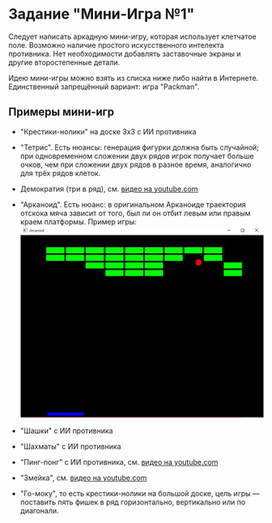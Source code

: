 # Задание "Мини-Игра №1"

Следует написать аркадную мини-игру, которая использует клетчатое поле. Возможно наличие простого искусственного интелекта противника. Нет необходимости добавлять заставочные экраны и другие второстепенные детали.

Идею мини-игры можно взять из списка ниже либо найти в Интернете. Единственный запрещённый вариант: игра "Packman".

## Примеры мини-игр

- "Крестики-нолики" на доске 3x3 с ИИ противника
- "Тетрис". Есть нюансы: генерация фигурки должна быть случайной; при одновременном сложении двух рядов игрок получает больше очков, чем при сложении двух рядов в разное время, аналогично для трёх рядов клеток.
- Демократия (три в ряд), см. [видео на youtube.com](https://www.youtube.com/watch?v=FAQQwtlFISQ)
- "Арканоид". Есть нюанс: в оригинальном Арканоиде траектория отскока мяча зависит от того, был ли он отбит левым или правым краем платформы. Пример игры:
![Иллюстрация](img/minigame-arcanoid.jpg)

- "Шашки" с ИИ противника
- "Шахматы" с ИИ противника
- "Пинг-понг" с ИИ противника, см. [видео на youtube.com](https://www.youtube.com/watch?v=v57gNCwnjRY)
- "Змейка", см. [видео на youtube.com](https://www.youtube.com/watch?v=kTIPpbIbkos)
- "Го-моку", то есть крестики-нолики на большой доске, цель игры &mdash; поставить пять фишек в ряд горизонтально, вертикально или по диагонали.